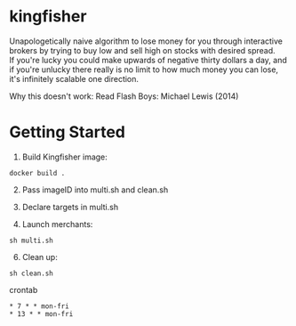 # kingfisher
Unapologetically naive algorithm to lose money for you through interactive brokers by trying to buy low and sell high on stocks with desired spread.  
If you're lucky you could make upwards of negative thirty dollars a day, and if you're unlucky there really is no limit to how much money you can lose, it's infinitely scalable one direction.  

  
Why this doesn't work: Read Flash Boys: Michael Lewis (2014)

# Getting Started  
1. Build Kingfisher image:  
```
docker build .
```
  
2. Pass imageID into multi.sh and clean.sh  
3. Declare targets in multi.sh   

5. Launch merchants:  
```
sh multi.sh
```
  
6. Clean up:  
```
sh clean.sh
```
crontab
```
* 7 * * mon-fri
* 13 * * mon-fri
```
